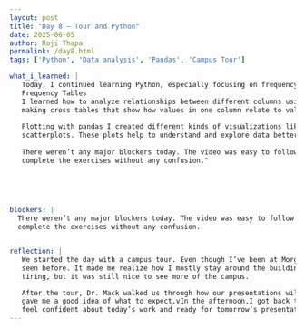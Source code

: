 ```yaml
---
layout: post
title: "Day 8 – Tour and Python"
date: 2025-06-05
author: Roji Thapa
permalink: /day8.html
tags: ['Python', 'Data analysis', 'Pandas', 'Campus Tour']

what_i_learned: |
   Today, I continued learning Python, especially focusing on frequency tables and plotting using pandas.
   Frequency Tables 
   I learned how to analyze relationships between different columns using one-way, two-way, and higher-dimensional tables. I practiced
   making cross tables that show how values in one column relate to values in another.
   
   Plotting with pandas I created different kinds of visualizations like histograms, box plots, density plots, bar plots,and
   scatterplots. These plots help to understand and explore data better, which will be really useful for our research.
   
   There weren’t any major blockers today. The video was easy to follow and understand. I was able to go through it smoothly and
   complete the exercises without any confusion."

  

  
  
blockers: |
  There weren’t any major blockers today. The video was easy to follow and understand. I was able to go through it smoothly and
  complete the exercises without any confusion.


reflection: |
   We started the day with a campus tour. Even though I’ve been at Morgan for almost two years, I visited parts of the campus I hadn’t
   seen before. It made me realize how I mostly stay around the buildings where I have classes. It was sunny and the walk was a bit
   tiring, but it was still nice to see more of the campus.

   After the tour, Dr. Mack walked us through how our presentations will look. We even watched a video from last year’s group, which
   gave me a good idea of what to expect.vIn the afternoon,I got back to the research lab and focused on my Python practice.Overall, I
   feel confident about today’s work and ready for tomorrow’s presentation
---
```


